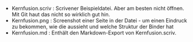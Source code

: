 
- Kernfusion.scriv :
    Scrivener Beispieldatei. Aber am besten nicht öffnen. Mit Git haut das nicht so wirklich gut hin.
- Kernfusion.png :
    Screenshot einer Seite in der Datei - um einen Eindruck zu bekommen, wie die aussieht und welche Struktur der Binder hat
- Kernfusion.md :
    Enthält den Markdown-Export von Kernfusion.scriv.